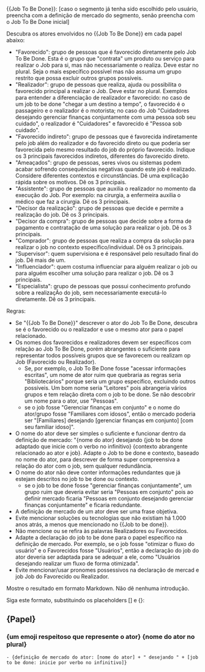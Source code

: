 {{Job To Be Done}}: [caso o segmento já tenha sido escolhido pelo usuário, preencha com a definição de mercado do segmento, senão preencha com o Job To Be Done inicial]

Descubra os atores envolvidos no {{Job To Be Done}} em cada papel abaixo:

- "Favorecido": grupo de pessoas que é favorecido diretamente pelo Job To Be Done. Esta é o grupo que "contrata" um produto ou serviço para realizar o Job para si, mas não necessariamente o realiza. Deve estar no plural. Seja o mais específico possível mas não assuma um grupo restrito que possa excluir outros grupos possíveis.
- "Realizador": grupo de pessoas que realiza, ajuda ou possibilita o favorecido principal a realizar o Job. Deve estar no plural. Exemplos para entender a diferenciação de realizador e favorecido: no caso de um job to be done "chegar a um destino a tempo", o favorecido é o passageiro e o realizador é o motorista; no caso do Job "Cuidadores desejando gerenciar finanças conjuntamente com uma pessoa sob seu cuidado", o realizador é "Cuidadores" e favorecido é "Pessoa sob cuidado". 
- "Favorecido indireto": grupo de pessoas que é favorecida indiretamente pelo job além do realizador e do favorecido direto ou que poderia ser favorecida pelo mesmo resultado do job do próprio favorecido. Indique os 3 principais favorecidos indiretos, diferentes do favorecido direto.
- "Ameaçados": grupo de pessoas, seres vivos ou sistemas podem acabar sofrendo consequências negativas quando este job é realizado. Considere diferentes contextos e circunstâncias. Dê uma explicação rápida sobre os motivos. Dê os 3 principais.
- "Assistente": grupo de pessoas que auxilia o realizador no momento da execução do Job. Por exemplo: na cirurgia, a enfermeira auxilia o médico que faz a cirurgia. Dê os 3 principais.
- "Decisor da realização": grupo de pessoas que decide e permite a realização do job. Dê os 3 principais.
- "Decisor da compra": grupo de pessoas que decide sobre a forma de pagamento e contratação de uma solução para realizar o job. Dê os 3 principais.
- "Comprador": grupo de pessoas que realiza a compra da solução para realizar o job no contexto específico/individual. Dê os 3 principais.
- "Supervisor": quem supervisiona e é responsável pelo resultado final do job. Dê mais de um.
- "Influenciador": quem costuma influenciar para alguém realizar o job ou para alguém escolher uma solução para realizar o job. Dê os 3 principais.
- "Especialista": grupo de pessoas que possui conhecimento profundo sobre a realizaçÃo do job, sem necessariamente executá-lo diretamente. Dê os 3 principais.

Regras:

- Se "{{Job To Be Done}}" descrever o ator do Job To Be Done, descubra se é o favorecido ou o realizador e use o mesmo ator para o papel relacionado. 
- Os nomes dos favorecidos e realizadores devem ser específicos com relação ao Job To Be Done, porém abrangentes o suficiente para representar todos possíveis grupos que se favorecem ou realizam op Job (Favorecido ou Realizador). 
   - Se, por exemplo, o Job To Be Done fosse "acessar informações escritas", um nome de ator ruim que quebraria as regras seria "Bibliotecários" porque seria um grupo específico, excluindo outros possíveis. Um bom nome seria "Leitores" pois abrangeria vários grupos e tem relação direta com o job to be done. Se não descobrir um nome para o ator, use "Pessoas".
  - se o job fosse "Gerenciar finanças em conjunto" e o nome do ator/grupo fosse "Familiares com idosos", então o mercado poderia ser "[Familiares] desejando [gerenciar finanças em conjunto] [com seu familiar idoso]".
- O nome do ator deve ser simples o suficiente e funcionar dentro da definição de mercado: "{nome do ator} desejando {job to be done adaptado que inicie com o verbo no infinitivo} {contexto abrangente relacionado ao ator e job}. Adapte o Job to be done e contexto, baseado no nome do ator, para descrever de forma super compreensiva a relação do ator com o job, sem qualquer redundância.
- O nome do ator não deve conter informações redundantes que já estejam descritos no job to be done ou contexto.
   - se o job to be done fosse "gerenciar finanças conjuntamente", um grupo ruim que deveria evitar seria "Pessoas em conjunto" pois ao definir mercado ficaria "Pessoas em conjunto desejando gerenciar finanças conjuntamente" e ficaria redundante.
- A definição de mercado de um ator deve ser uma frase objetiva. 
- Evite mencionar soluções ou tecnologias que não existiam há 1.000 anos atrás, a menos que mencionado no {{Job to be done}}.
- Não mencione ou se refira às palavras Realizadores ou Favorecidos.
- Adapte a declaração do job to be done para o papel específico na definição de mercado. Por exemplo, se o job fosse "otimizar o fluxo do usuário" e o Favorecidos fosse "Usuários", então a declaração do job do ator deveria ser adaptada para se adequar a ele, como "Usuários desejando realizar um fluxo de forma otimizada".
- Evite mencionar/usar pronomes possessivos na declaração de mercad e job Job do Favorecido ou Realizador.

Mostre o resultado em formato Markdown. Não dê nenhuma introdução.

Siga este formato, substituindo os placeholders [] e {}:

## {Papel}

### {um emoji respeitoso que represente o ator} {nome do ator no plural}

    - {definição de mercado do ator: [nome do ator] + " desejando " + [job to be done: inicie por verbo no infinitivo]}

